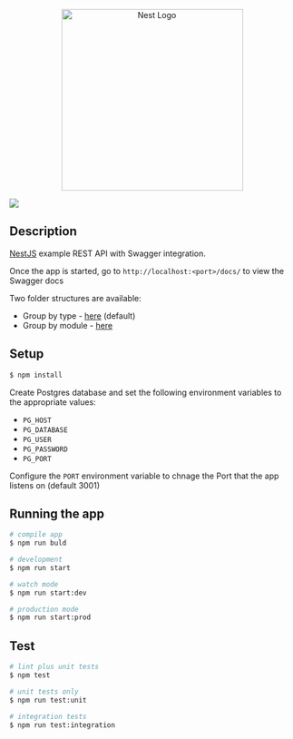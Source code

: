 <p align="center">
  <a href="http://nestjs.com/" target="blank"><img src="https://nestjs.com/img/logo_text.svg" width="320" alt="Nest Logo" /></a>
</p>
<img src="https://travis-ci.com/peadarkelly/nest-api.svg?branch=master"/>

## Description

[NestJS](https://github.com/nestjs/nest) example REST API with Swagger integration.

Once the app is started, go to `http://localhost:<port>/docs/` to view the Swagger docs

Two folder structures are available:
* Group by type - [here](https://github.com/peadarkelly/nest-api/tree/group-by-type) (default)
* Group by module - [here](https://github.com/peadarkelly/nest-api/tree/group-by-module)

## Setup

```bash
$ npm install
```

Create Postgres database and set the following environment variables to the appropriate values:
* `PG_HOST`
* `PG_DATABASE`
* `PG_USER`
* `PG_PASSWORD`
* `PG_PORT`

Configure the `PORT` environment variable to chnage the Port that the app listens on (default 3001)

## Running the app

```bash
# compile app
$ npm run buld

# development
$ npm run start

# watch mode
$ npm run start:dev

# production mode
$ npm run start:prod
```

## Test

```bash
# lint plus unit tests
$ npm test

# unit tests only
$ npm run test:unit

# integration tests
$ npm run test:integration
```
